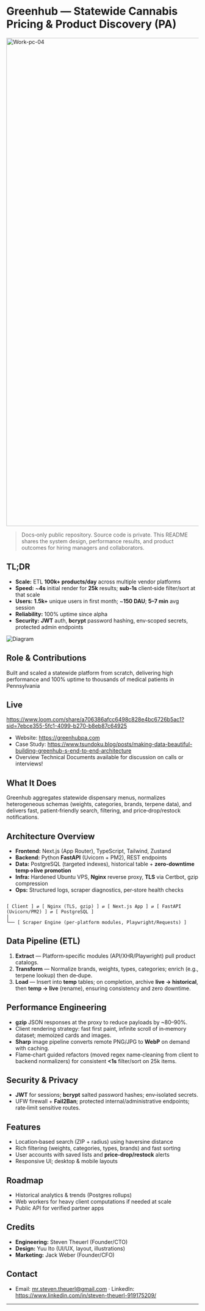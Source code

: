 # Greenhub — Statewide Cannabis Pricing & Product Discovery (PA)  

<img width="3520" height="1280" alt="Work-pc-04" src="https://github.com/user-attachments/assets/aaa01824-73de-437f-adbc-2e128ba44dbf" />

> Docs‑only public repository. Source code is private. This README shares the system design, performance results, and product outcomes for hiring managers and collaborators.

## TL;DR
- **Scale:** ETL **100k+ products/day** across multiple vendor platforms
- **Speed:** ~**4s** initial render for **25k** results; **sub‑1s** client‑side filter/sort at that scale
- **Users:** **1.5k+** unique users in first month; ~**150 DAU**; **5–7 min** avg session
- **Reliability:** 100% uptime since alpha
- **Security:** **JWT** auth, **bcrypt** password hashing, env‑scoped secrets, protected admin endpoints

![Diagram](https://github.com/user-attachments/assets/61539b85-6229-4a14-b4bd-12bdecd575d6)


## Role & Contributions

Built and scaled a statewide platform from scratch, delivering high performance and 100% uptime to thousands of medical patients in Pennsylvania

## Live
https://www.loom.com/share/a706386afcc6498c828e4bc6726b5ac1?sid=7ebce355-5fc1-4099-b270-b8eb87c64925
- Website: https://greenhubpa.com
- Case Study: https://www.tsundoku.blog/posts/making-data-beautiful-building-greenhub-s-end-to-end-architecture
- Overview Technical Documents available for discussion on calls or interviews!

## What It Does
Greenhub aggregates statewide dispensary menus, normalizes heterogeneous schemas (weights, categories, brands, terpene data), and delivers fast, patient‑friendly search, filtering, and price‑drop/restock notifications.

## Architecture Overview
- **Frontend:** Next.js (App Router), TypeScript, Tailwind, Zustand
- **Backend:** Python **FastAPI** (Uvicorn + PM2), REST endpoints
- **Data:** PostgreSQL (targeted indexes), historical table + **zero‑downtime temp→live promotion**
- **Infra:** Hardened Ubuntu VPS, **Nginx** reverse proxy, **TLS** via Certbot, gzip compression
- **Ops:** Structured logs, scraper diagnostics, per‑store health checks

```

[ Client ] ⇄ [ Nginx (TLS, gzip) ] ⇄ [ Next.js App ] ⇄ [ FastAPI (Uvicorn/PM2) ] ⇄ [ PostgreSQL ]  
│  
└── [ Scraper Engine (per‑platform modules, Playwright/Requests) ]

```

## Data Pipeline (ETL)
1. **Extract** — Platform‑specific modules (API/XHR/Playwright) pull product catalogs.
2. **Transform** — Normalize brands, weights, types, categories; enrich (e.g., terpene lookup) then de‑dupe.
3. **Load** — Insert into **temp** tables; on completion, archive **live → historical**, then **temp → live** (rename), ensuring consistency and zero downtime.

## Performance Engineering
- **gzip** JSON responses at the proxy to reduce payloads by ~80–90%.
- Client rendering strategy: fast first paint, infinite scroll of in‑memory dataset; memoized cards and images.
- **Sharp** image pipeline converts remote PNG/JPG to **WebP** on demand with caching.
- Flame‑chart guided refactors (moved regex name‑cleaning from client to backend normalizers) for consistent **<1s** filter/sort on 25k items.

## Security & Privacy
- **JWT** for sessions; **bcrypt** salted password hashes; env‑isolated secrets.
- UFW firewall + **Fail2Ban**; protected internal/administrative endpoints; rate‑limit sensitive routes.

## Features
- Location‑based search (ZIP + radius) using haversine distance
- Rich filtering (weights, categories, types, brands) and fast sorting
- User accounts with saved lists and **price‑drop/restock** alerts
- Responsive UI; desktop & mobile layouts

## Roadmap
- Historical analytics & trends (Postgres rollups)
- Web workers for heavy client computations if needed at scale
- Public API for verified partner apps

## Credits
- **Engineering:** Steven Theuerl (Founder/CTO)
- **Design:** Yuu Ito (UI/UX, layout, illustrations)
- **Marketing:** Jack Weber (Founder/CFO)

## Contact
- Email: mr.steven.theuerl@gmail.com · LinkedIn: https://www.linkedin.com/in/steven-theuerl-919175209/

---
